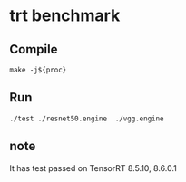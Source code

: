 # trt benchmark 

## Compile  

```shell  
make -j${proc}
```  

## Run  

```shell  
./test ./resnet50.engine  ./vgg.engine

```


## note   
It has test passed on TensorRT 8.5.10, 8.6.0.1    
